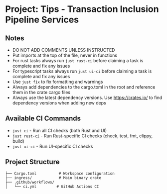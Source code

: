# Project: Tips - Transaction Inclusion Pipeline Services

## Notes
- DO NOT ADD COMMENTS UNLESS INSTRUCTED
- Put imports at the top of the file, never in functions
- For rust tasks always run `just rust-ci` before claiming a task is complete and fix any issues
- For typescript tasks always run `just ui-ci` before claiming a task is complete and fix any issues
- Use `just fix` to fix formatting and warnings
- Always add dependencies to the cargo.toml in the root and reference them in the crate cargo files
- Always use the latest dependency versions. Use https://crates.io/ to find dependency versions when adding new deps

## Available CI Commands
- `just ci` - Run all CI checks (both Rust and UI)
- `just rust-ci` - Run Rust-specific CI checks (check, test, fmt, clippy, build)
- `just ui-ci` - Run UI-specific CI checks

## Project Structure
```
├── Cargo.toml          # Workspace configuration
├── ingress/            # Main binary crate
├── .github/workflows/
│   └── ci.yml         # GitHub Actions CI
```
